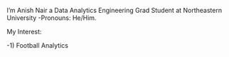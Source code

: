 I’m Anish Nair a Data Analytics Engineering Grad Student at Northeastern University
-Pronouns: He/Him.

My Interest:

-1) Football Analytics




<!---
AniNair14/AniNair14 is a ✨ special ✨ repository because its `README.md` (this file) appears on your GitHub profile.
You can click the Preview link to take a look at your changes.
--->
